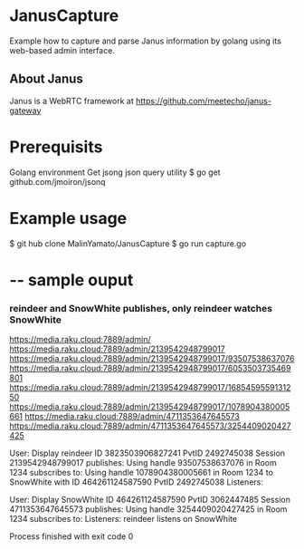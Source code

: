 # JanusCapture
Example how to capture and parse Janus information by golang using its web-based admin interface. 

## About Janus
Janus is a WebRTC framework at https://github.com/meetecho/janus-gateway


# Prerequisits
Golang environment
Get jsong json query utility
$ go get github.com/jmoiron/jsonq

# Example usage

$ git hub clone MalinYamato/JanusCapture
$ go run capture.go

# -- sample ouput
### reindeer and SnowWhite publishes, only reindeer watches SnowWhite

https://media.raku.cloud:7889/admin/
https://media.raku.cloud:7889/admin/2139542948799017
https://media.raku.cloud:7889/admin/2139542948799017/93507538637076
https://media.raku.cloud:7889/admin/2139542948799017/6053503735469801
https://media.raku.cloud:7889/admin/2139542948799017/1685459559131250
https://media.raku.cloud:7889/admin/2139542948799017/1078904380005661
https://media.raku.cloud:7889/admin/4711353647645573
https://media.raku.cloud:7889/admin/4711353647645573/3254409020427425

User: Display reindeer ID 3823503906827241 PvtID 2492745038  Session 2139542948799017
publishes:
Using handle 93507538637076 in Room 1234
subscribes to:
Using handle 1078904380005661 in  Room 1234 to SnowWhite with ID 464261124587590 PvtID 2492745038
Listeners:

User: Display SnowWhite ID 464261124587590 PvtID 3062447485  Session 4711353647645573
publishes:
Using handle 3254409020427425 in Room 1234
subscribes to:
Listeners:
reindeer listens on SnowWhite


Process finished with exit code 0
